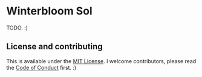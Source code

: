 # Winterbloom Sol

TODO. :)

## License and contributing

This is available under the [MIT License](LICENSE). I welcome contributors, please read the [Code of Conduct](CODE_OF_CONDUCT.md) first. :)
